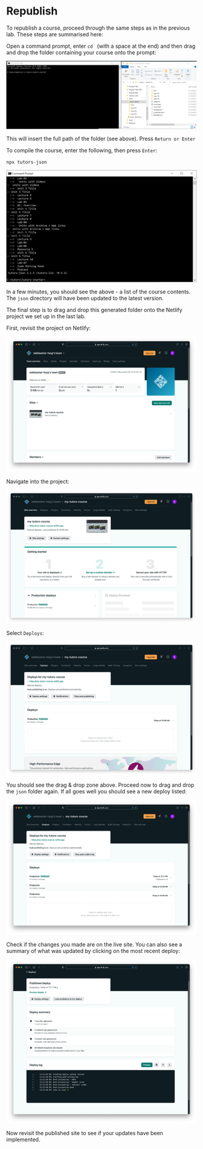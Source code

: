 # Republish

To republish a course, proceed through the same steps as in the previous lab. These steps are summarised here:

Open a command prompt, enter `cd ` (with a space at the end) and then drag and drop the folder containing your course onto the prompt:

![](img/16x.png)

This will insert the full path of the folder (see above). Press `Return or Enter`

To compile the course, enter the following, then press `Enter`:

~~~
npx tutors-json
~~~

<img src="img/18x.png"/>

In a few minutes, you should see the above - a list of the course contents. The `json` directory will have been updated to the latest version.

The final step is to drag and drop this generated folder onto the Netlify project we set up in the last lab.  

First, revisit the project on Netlify:

![](img/19x.png)

Navigate into the project:

![](img/20x.png)

Select `Deploys`:

![](img/21x.png)

You should see the drag & drop zone above. Proceed now to drag and drop the `json` folder again. If all goes well you should see a new deploy listed:

![](img/22x.png) 

Check if the changes you made are on the live site. You can also see a summary of what was updated by clicking on the most recent deploy:

![](img/23x.png)

Now revisit the published site to see if your updates have been implemented.

